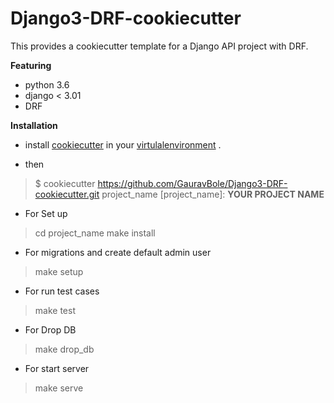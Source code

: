 # Django3-DRF-cookiecutter


This provides a cookiecutter template for a Django API project with DRF.

**Featuring**

-  python 3.6
- django < 3.01
- DRF

**Installation**

-  install [cookiecutter](https://cookiecutter.readthedocs.io) in your [virtulalenvironment](https://packaging.python.org/guides/installing-using-pip-and-virtual-environments/) .

- then 

> $ cookiecutter https://github.com/GauravBole/Django3-DRF-cookiecutter.git
>project_name [project_name]: **YOUR PROJECT NAME**

- For Set up

>  cd project_name
> make install

- For migrations and create default admin user
> make setup

- For run test cases
>make test

- For Drop DB
> make drop_db

- For start server
> make serve

 
